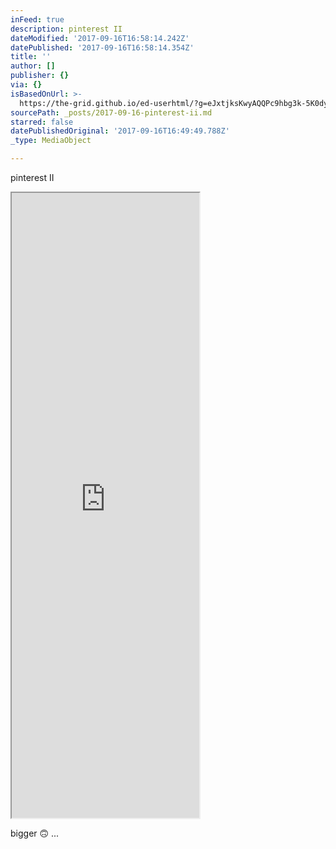 ```yaml
---
inFeed: true
description: pinterest II
dateModified: '2017-09-16T16:58:14.242Z'
datePublished: '2017-09-16T16:58:14.354Z'
title: ''
author: []
publisher: {}
via: {}
isBasedOnUrl: >-
  https://the-grid.github.io/ed-userhtml/?g=eJxtjksKwyAQQPc9hbg3k-5K0dyiB5joJBqaKM6A9PZNP9BSun2PB8-yr6mIQr5tXgWaqCqu3mkAZCbhrqRNqBJL5_MKC8MOknQL68HCqx4OFlVAQbM7E7LTtI4ULkxVf_iYsQbTUpDo9KnvvxR7vJKJlOYoTh__uHf2VLHS5HQUKXwGaK39PM4ZJXHMBR6LONwBip5Oag
sourcePath: _posts/2017-09-16-pinterest-ii.md
starred: false
datePublishedOriginal: '2017-09-16T16:49:49.788Z'
_type: MediaObject

---
```

pinterest II

<iframe src="https://the-grid.github.io/ed-userhtml/?g=eJxljksKwjAQQPeeImSfji7ED01v4QGmybRJsU3IDARvb4uCotv3ePBadiVmUciPxSlPAxXFxVkNgMwk3OS4CBViaVyaYWJYQZRmYt218Kq7XYvKo6BZnfHJapp78jemoj-8T1i8qdFLsPp03n8pdngnEyiOQay-HP_dOztsKhQarA4ima8AtdafxzGhRA4pw7aI3ROSmU6D" height="1000" style=""></iframe>

bigger 🙃 ...